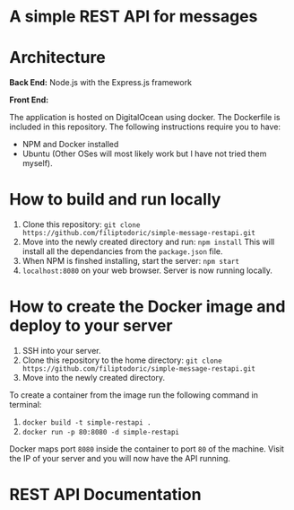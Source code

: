 # A simple REST API for messages

# Architecture 
**Back End:** Node.js with the Express.js framework

**Front End:** 

The application is hosted on DigitalOcean using docker. The Dockerfile is included in this repository. The following
instructions require you to have:
 - NPM and Docker installed
 - Ubuntu (Other OSes will most likely work but I have not tried them myself).

# How to build and run locally
1. Clone this repository: `git clone https://github.com/filiptodoric/simple-message-restapi.git`
2. Move into the newly created directory and run: `npm install`
This will install all the dependancies from the `package.json` file.
3. When NPM is finshed installing, start the server: `npm start`
4. `localhost:8080` on your web browser. Server is now running locally. 


# How to create the Docker image and deploy to your server
1. SSH into your server. 
2. Clone this repository to the home directory: `git clone https://github.com/filiptodoric/simple-message-restapi.git`
3. Move into the newly created directory. 

To create a container from the image run the following command in terminal:

1. `docker build -t simple-restapi .`
2. `docker run -p 80:8080 -d simple-restapi` 

Docker maps port `8080` inside the container to port `80` of the machine. Visit the IP of your server and you will now have the API running. 

# REST API Documentation

